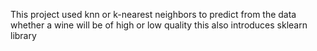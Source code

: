 This project used knn or k-nearest neighbors to predict from the data whether a wine will be of high or low quality
this also introduces sklearn library
